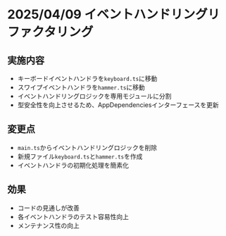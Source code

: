 # 2025/04/09 イベントハンドリングリファクタリング

## 実施内容
- キーボードイベントハンドラを`keyboard.ts`に移動
- スワイプイベントハンドラを`hammer.ts`に移動
- イベントハンドリングロジックを専用モジュールに分割
- 型安全性を向上させるため、AppDependenciesインターフェースを更新

## 変更点
- `main.ts`からイベントハンドリングロジックを削除
- 新規ファイル`keyboard.ts`と`hammer.ts`を作成
- イベントハンドラの初期化処理を簡素化

## 効果
- コードの見通しが改善
- 各イベントハンドラのテスト容易性向上
- メンテナンス性の向上
